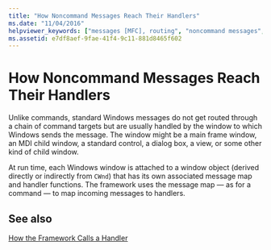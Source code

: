 ```yaml
---
title: "How Noncommand Messages Reach Their Handlers"
ms.date: "11/04/2016"
helpviewer_keywords: ["messages [MFC], routing", "noncommand messages", "Windows messages [MFC], routing", "message handling [MFC], noncommand messages"]
ms.assetid: e7df8aef-9fae-41f4-9c11-881d8465f602
---
```

# How Noncommand Messages Reach Their Handlers

Unlike commands, standard Windows messages do not get routed through a chain of command targets but are usually handled by the window to which Windows sends the message. The window might be a main frame window, an MDI child window, a standard control, a dialog box, a view, or some other kind of child window.

At run time, each Windows window is attached to a window object (derived directly or indirectly from `CWnd`) that has its own associated message map and handler functions. The framework uses the message map — as for a command — to map incoming messages to handlers.

## See also

[How the Framework Calls a Handler](../mfc/how-the-framework-calls-a-handler.md)
